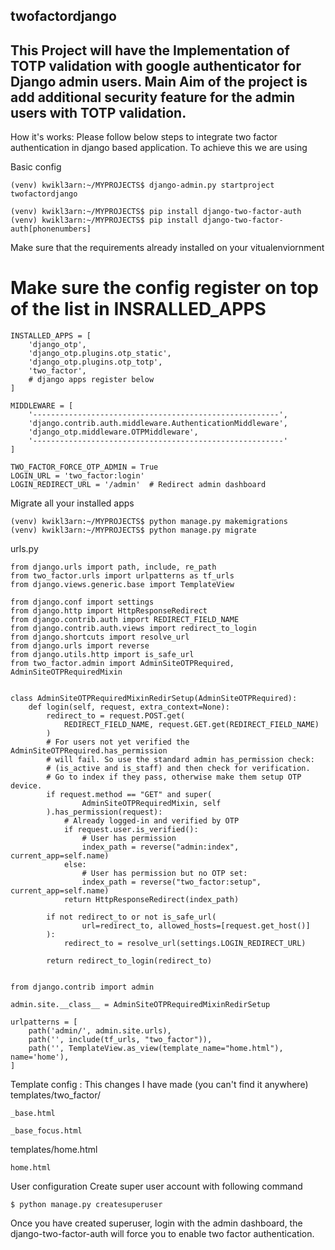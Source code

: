 twofactordjango
---
This Project will have the Implementation of TOTP validation with google authenticator for Django admin users. Main Aim of the project is add additional security feature for the admin users with TOTP validation.
---

How it's works:
Please follow below steps to integrate two factor authentication in django based application. To achieve this we are using

Basic config
```
(venv) kwikl3arn:~/MYPROJECTS$ django-admin.py startproject twofactordjango

(venv) kwikl3arn:~/MYPROJECTS$ pip install django-two-factor-auth
(venv) kwikl3arn:~/MYPROJECTS$ pip install django-two-factor-auth[phonenumbers]
```
Make sure that the requirements already installed on your vitualenviornment

# Make sure the config register on top of the list in INSRALLED_APPS
```
INSTALLED_APPS = [
    'django_otp',
    'django_otp.plugins.otp_static',
    'django_otp.plugins.otp_totp',
    'two_factor',
    # django apps register below
]

MIDDLEWARE = [
    '-------------------------------------------------------',
    'django.contrib.auth.middleware.AuthenticationMiddleware',
    'django_otp.middleware.OTPMiddleware',
    '--------------------------------------------------------'
]

TWO_FACTOR_FORCE_OTP_ADMIN = True
LOGIN_URL = 'two_factor:login'
LOGIN_REDIRECT_URL = '/admin'  # Redirect admin dashboard

```
Migrate all your installed apps
```
(venv) kwikl3arn:~/MYPROJECTS$ python manage.py makemigrations
(venv) kwikl3arn:~/MYPROJECTS$ python manage.py migrate
```
urls.py
```
from django.urls import path, include, re_path
from two_factor.urls import urlpatterns as tf_urls
from django.views.generic.base import TemplateView

from django.conf import settings
from django.http import HttpResponseRedirect
from django.contrib.auth import REDIRECT_FIELD_NAME
from django.contrib.auth.views import redirect_to_login
from django.shortcuts import resolve_url
from django.urls import reverse
from django.utils.http import is_safe_url
from two_factor.admin import AdminSiteOTPRequired, AdminSiteOTPRequiredMixin


class AdminSiteOTPRequiredMixinRedirSetup(AdminSiteOTPRequired):
    def login(self, request, extra_context=None):
        redirect_to = request.POST.get(
            REDIRECT_FIELD_NAME, request.GET.get(REDIRECT_FIELD_NAME)
        )
        # For users not yet verified the AdminSiteOTPRequired.has_permission
        # will fail. So use the standard admin has_permission check:
        # (is_active and is_staff) and then check for verification.
        # Go to index if they pass, otherwise make them setup OTP device.
        if request.method == "GET" and super(
                AdminSiteOTPRequiredMixin, self
        ).has_permission(request):
            # Already logged-in and verified by OTP
            if request.user.is_verified():
                # User has permission
                index_path = reverse("admin:index", current_app=self.name)
            else:
                # User has permission but no OTP set:
                index_path = reverse("two_factor:setup", current_app=self.name)
            return HttpResponseRedirect(index_path)

        if not redirect_to or not is_safe_url(
                url=redirect_to, allowed_hosts=[request.get_host()]
        ):
            redirect_to = resolve_url(settings.LOGIN_REDIRECT_URL)

        return redirect_to_login(redirect_to)


from django.contrib import admin

admin.site.__class__ = AdminSiteOTPRequiredMixinRedirSetup

urlpatterns = [
    path('admin/', admin.site.urls),
    path('', include(tf_urls, "two_factor")),
    path('', TemplateView.as_view(template_name="home.html"), name='home'),
]
```
Template config : This changes I have made (you can't find it anywhere)
templates/two_factor/
```
_base.html

_base_focus.html
```
templates/home.html
```
home.html
```
User configuration
Create super user account with following command
```
$ python manage.py createsuperuser
```
Once you have created superuser, login with the admin dashboard, the django-two-factor-auth will force you to enable two factor authentication.


